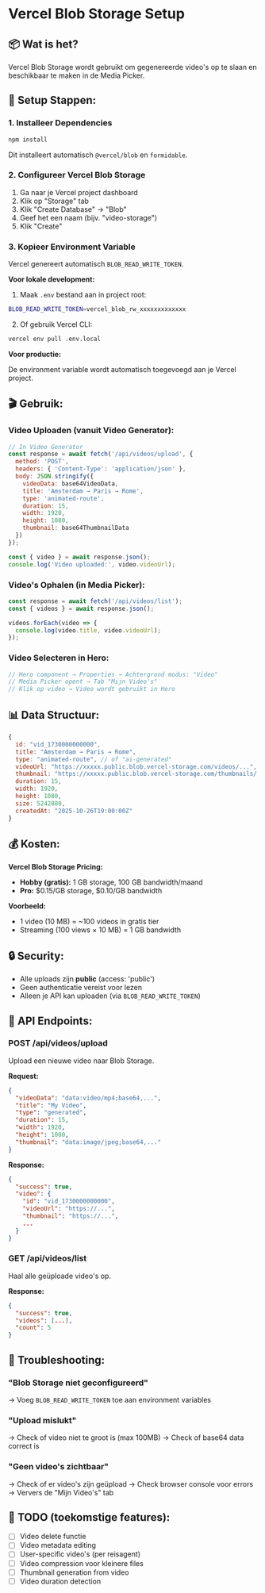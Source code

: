 # Vercel Blob Storage Setup

## 📦 Wat is het?

Vercel Blob Storage wordt gebruikt om gegenereerde video's op te slaan en beschikbaar te maken in de Media Picker.

## 🔑 Setup Stappen:

### 1. Installeer Dependencies

```bash
npm install
```

Dit installeert automatisch `@vercel/blob` en `formidable`.

### 2. Configureer Vercel Blob Storage

1. Ga naar je Vercel project dashboard
2. Klik op "Storage" tab
3. Klik "Create Database" → "Blob"
4. Geef het een naam (bijv. "video-storage")
5. Klik "Create"

### 3. Kopieer Environment Variable

Vercel genereert automatisch `BLOB_READ_WRITE_TOKEN`.

**Voor lokale development:**

1. Maak `.env` bestand aan in project root:
```bash
BLOB_READ_WRITE_TOKEN=vercel_blob_rw_xxxxxxxxxxxxx
```

2. Of gebruik Vercel CLI:
```bash
vercel env pull .env.local
```

**Voor productie:**

De environment variable wordt automatisch toegevoegd aan je Vercel project.

## 🎬 Gebruik:

### Video Uploaden (vanuit Video Generator):

```javascript
// In Video Generator
const response = await fetch('/api/videos/upload', {
  method: 'POST',
  headers: { 'Content-Type': 'application/json' },
  body: JSON.stringify({
    videoData: base64VideoData,
    title: 'Amsterdam → Paris → Rome',
    type: 'animated-route',
    duration: 15,
    width: 1920,
    height: 1080,
    thumbnail: base64ThumbnailData
  })
});

const { video } = await response.json();
console.log('Video uploaded:', video.videoUrl);
```

### Video's Ophalen (in Media Picker):

```javascript
const response = await fetch('/api/videos/list');
const { videos } = await response.json();

videos.forEach(video => {
  console.log(video.title, video.videoUrl);
});
```

### Video Selecteren in Hero:

```javascript
// Hero component → Properties → Achtergrond modus: "Video"
// Media Picker opent → Tab "Mijn Video's"
// Klik op video → Video wordt gebruikt in Hero
```

## 📊 Data Structuur:

```javascript
{
  id: "vid_1730000000000",
  title: "Amsterdam → Paris → Rome",
  type: "animated-route", // of "ai-generated"
  videoUrl: "https://xxxxx.public.blob.vercel-storage.com/videos/...",
  thumbnail: "https://xxxxx.public.blob.vercel-storage.com/thumbnails/...",
  duration: 15,
  width: 1920,
  height: 1080,
  size: 5242880,
  createdAt: "2025-10-26T19:00:00Z"
}
```

## 💰 Kosten:

**Vercel Blob Storage Pricing:**
- **Hobby (gratis):** 1 GB storage, 100 GB bandwidth/maand
- **Pro:** $0.15/GB storage, $0.10/GB bandwidth

**Voorbeeld:**
- 1 video (10 MB) = ~100 videos in gratis tier
- Streaming (100 views × 10 MB) = 1 GB bandwidth

## 🔒 Security:

- Alle uploads zijn **public** (access: 'public')
- Geen authenticatie vereist voor lezen
- Alleen je API kan uploaden (via `BLOB_READ_WRITE_TOKEN`)

## 🚀 API Endpoints:

### POST /api/videos/upload
Upload een nieuwe video naar Blob Storage.

**Request:**
```json
{
  "videoData": "data:video/mp4;base64,...",
  "title": "My Video",
  "type": "generated",
  "duration": 15,
  "width": 1920,
  "height": 1080,
  "thumbnail": "data:image/jpeg;base64,..."
}
```

**Response:**
```json
{
  "success": true,
  "video": {
    "id": "vid_1730000000000",
    "videoUrl": "https://...",
    "thumbnail": "https://...",
    ...
  }
}
```

### GET /api/videos/list
Haal alle geüploade video's op.

**Response:**
```json
{
  "success": true,
  "videos": [...],
  "count": 5
}
```

## 🐛 Troubleshooting:

### "Blob Storage niet geconfigureerd"
→ Voeg `BLOB_READ_WRITE_TOKEN` toe aan environment variables

### "Upload mislukt"
→ Check of video niet te groot is (max 100MB)
→ Check of base64 data correct is

### "Geen video's zichtbaar"
→ Check of er video's zijn geüpload
→ Check browser console voor errors
→ Ververs de "Mijn Video's" tab

## 📝 TODO (toekomstige features):

- [ ] Video delete functie
- [ ] Video metadata editing
- [ ] User-specific video's (per reisagent)
- [ ] Video compression voor kleinere files
- [ ] Thumbnail generation from video
- [ ] Video duration detection
